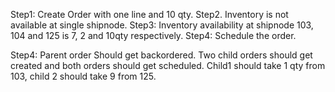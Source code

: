 Step1:  Create Order with one line and 10 qty.
Step2. Inventory is not available at single shipnode.
Step3: Inventory availability at shipnode 103, 104 and 125 is 7, 2 and 10qty respectively.
Step4: Schedule the order.

Step4: 
Parent order Should get backordered. 
Two child orders should get created and both orders should get scheduled.
Child1 should take 1 qty from 103, child 2 should take 9 from 125.
